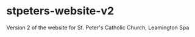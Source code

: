 stpeters-website-v2
===================

Version 2 of the website for St. Peter's Catholic Church, Leamington Spa
